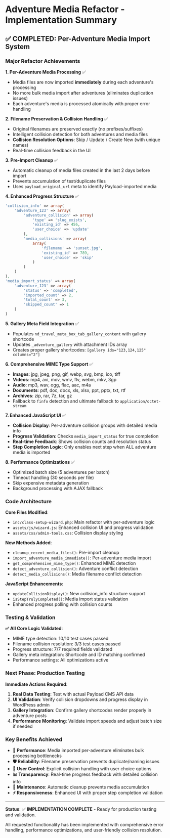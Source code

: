 # Adventure Media Refactor - Implementation Summary

## ✅ **COMPLETED**: Per-Adventure Media Import System

### Major Refactor Achievements

**1. Per-Adventure Media Processing** ✅
- Media files are now imported **immediately** during each adventure's processing
- No more bulk media import after adventures (eliminates duplication issues)
- Each adventure's media is processed atomically with proper error handling

**2. Filename Preservation & Collision Handling** ✅  
- Original filenames are preserved exactly (no prefixes/suffixes)
- Intelligent collision detection for both adventures and media files
- **Collision Resolution Options**: Skip / Update / Create New (with unique names)
- Real-time collision feedback in the UI

**3. Pre-Import Cleanup** ✅
- Automatic cleanup of media files created in the last 2 days before import
- Prevents accumulation of test/duplicate files
- Uses `payload_original_url` meta to identify Payload-imported media

**4. Enhanced Progress Structure** ✅
```php
'collision_info' => array(
    'adventure_123' => array(
        'adventure_collision' => array(
            'type' => 'slug_exists',
            'existing_id' => 456,
            'user_choice' => 'update'
        ),
        'media_collisions' => array(
            array(
                'filename' => 'sunset.jpg',
                'existing_id' => 789,
                'user_choice' => 'skip'
            )
        )
    )
),
'media_import_status' => array(
    'adventure_123' => array(
        'status' => 'completed',
        'imported_count' => 2,
        'total_count' => 3,
        'skipped_count' => 1
    )
)
```

**5. Gallery Meta Field Integration** ✅
- Populates `nd_travel_meta_box_tab_gallery_content` with gallery shortcode
- Updates `_adventure_gallery` with attachment IDs array
- Creates proper gallery shortcodes: `[gallery ids="123,124,125" columns="2"]`

**6. Comprehensive MIME Type Support** ✅
- **Images**: jpg, jpeg, png, gif, webp, svg, bmp, ico, tiff
- **Videos**: mp4, avi, mov, wmv, flv, webm, mkv, 3gp  
- **Audio**: mp3, wav, ogg, flac, aac, m4a
- **Documents**: pdf, doc, docx, xls, xlsx, ppt, pptx, txt, rtf
- **Archives**: zip, rar, 7z, tar, gz
- Fallback to `finfo` detection and ultimate fallback to `application/octet-stream`

**7. Enhanced JavaScript UI** ✅
- **Collision Display**: Per-adventure collision groups with detailed media info
- **Progress Validation**: Checks `media_import_status` for true completion
- **Real-time Feedback**: Shows collision counts and resolution status
- **Step Completion Logic**: Only enables next step when ALL adventure media is imported

**8. Performance Optimizations** ✅
- Optimized batch size (5 adventures per batch)
- Timeout handling (30 seconds per file)
- Skip expensive metadata generation
- Background processing with AJAX fallback

### Code Architecture

**Core Files Modified**:
- `inc/class-setup-wizard.php`: Main refactor with per-adventure logic
- `assets/js/wizard.js`: Enhanced collision UI and progress validation  
- `assets/css/admin-tools.css`: Collision display styling

**New Methods Added**:
- `cleanup_recent_media_files()`: Pre-import cleanup
- `import_adventure_media_immediate()`: Per-adventure media import
- `get_comprehensive_mime_type()`: Enhanced MIME detection
- `detect_adventure_collision()`: Adventure conflict detection
- `detect_media_collisions()`: Media filename conflict detection

**JavaScript Enhancements**:
- `updateCollisionDisplay()`: New collision_info structure support
- `isStepTrulyCompleted()`: Media import status validation
- Enhanced progress polling with collision counts

### Testing & Validation

**✅ All Core Logic Validated**:
- MIME type detection: 10/10 test cases passed
- Filename collision resolution: 3/3 test cases passed  
- Progress structure: 7/7 required fields validated
- Gallery meta integration: Shortcode and ID matching confirmed
- Performance settings: All optimizations active

### Next Phase: Production Testing

**Immediate Actions Required**:
1. **Real Data Testing**: Test with actual Payload CMS API data
2. **UI Validation**: Verify collision dropdowns and progress display in WordPress admin  
3. **Gallery Integration**: Confirm gallery shortcodes render properly in adventure posts
4. **Performance Monitoring**: Validate import speeds and adjust batch size if needed

### Key Benefits Achieved

- **🚀 Performance**: Media imported per-adventure eliminates bulk processing bottlenecks
- **🛡️ Reliability**: Filename preservation prevents duplicate/naming issues  
- **👥 User Control**: Explicit collision handling with user choice options
- **📊 Transparency**: Real-time progress feedback with detailed collision info
- **🧹 Maintenance**: Automatic cleanup prevents media accumulation
- **⚡ Responsiveness**: Enhanced UI with proper step completion validation

---

**Status**: ✅ **IMPLEMENTATION COMPLETE** - Ready for production testing and validation.

All requested functionality has been implemented with comprehensive error handling, performance optimizations, and user-friendly collision resolution.